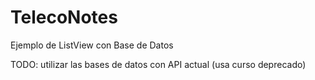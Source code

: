 # TelecoNotes
Ejemplo de ListView con Base de Datos

TODO: utilizar las bases de datos con API actual (usa curso deprecado)
